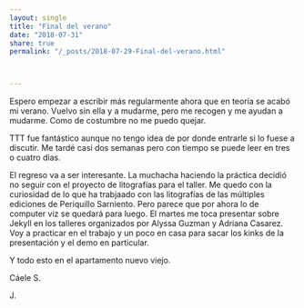 ```yaml
---
layout: single
title: "Final del verano"
date: "2018-07-31"
share: true
permalink: "/_posts/2018-07-29-Final-del-verano.html"



---
```


Espero empezar a escribir más regularmente ahora que en teoría se acabó mi verano. Vuelvo sin ella y a mudarme, pero me recogen y me ayudan a mudarme.
Como de costumbre no me puedo quejar.

TTT fue fantástico aunque no tengo idea de por donde entrarle si lo fuese a discutir. Me tardé casi dos semanas pero con tiempo se puede leer en tres o cuatro días.

El regreso va a ser interesante. La muchacha haciendo la práctica decidió no seguir con el proyecto de litografías para el taller. Me quedo con la curiosidad de lo que ha trabjaado con las litografías de las múltiples ediciones de Periquillo Sarniento. Pero parece que por ahora lo de computer viz se quedará para luego.
El martes me toca presentar sobre Jekyll en los talleres organizados por Alyssa Guzman y Adriana Casarez. Voy a practicar en el trabajo y un poco en casa para sacar los kinks de la presentación y el demo en particular.

Y todo esto en el apartamento nuevo viejo.

Cáele S.

J.
